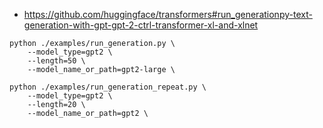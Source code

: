 - https://github.com/huggingface/transformers#run_generationpy-text-generation-with-gpt-gpt-2-ctrl-transformer-xl-and-xlnet

```
python ./examples/run_generation.py \
    --model_type=gpt2 \
    --length=50 \
    --model_name_or_path=gpt2-large \

python ./examples/run_generation_repeat.py \
    --model_type=gpt2 \
    --length=20 \
    --model_name_or_path=gpt2 \
```
